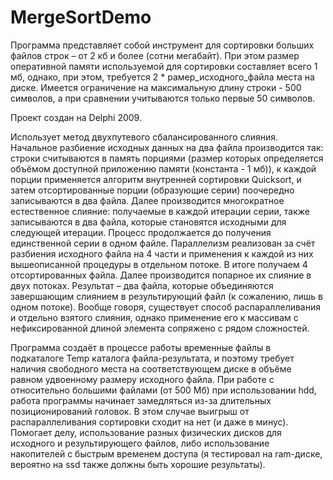 # MergeSortDemo

Программа представляет собой инструмент для сортировки больших файлов строк – от 2 кб и более (сотни мегабайт). При этом размер оперативной памяти используемой для сортировки составляет всего 1 мб, однако, при этом, требуется 2 * рамер_исходного_файла места на диске.
Имеется ограничение на максимальную длину строки - 500 символов, а при сравнении учитываются только первые 50 символов.

Проект создан на Delphi 2009.

Использует метод двухпутевого сбалансированного слияния. 
Начальное разбиение исходных данных на два файла производится так: строки считываются в память порциями (размер которых определяется объёмом доступной приложению памяти (константа - 1 мб)), к каждой порции применяется алгоритм внутренней сортировки Quicksort, и затем отсортированные порции (образующие серии) поочередно записываются в два файла. 
Далее производится многократное естественное слияние: получаемые в каждой итерации серии, также записываются в два файла, которые становятся исходными для следующей итерации. Процесс продолжается до получения единственной серии в одном файле. 
Параллелизм реализован за счёт разбиения исходного файла на 4 части и применения к каждой из них вышеописанной процедуры в отдельном потоке. В итоге получаем 4 отсортированных файла. Далее производится попарное их слияние в двух потоках. Результат – два файла, которые объединяются завершающим слиянием в результирующий файл (к сожалению, лишь в одном потоке). Вообще говоря, существует способ распараллеливания и отдельно взятого слияния, однако применение его к массивам с нефиксированной длиной элемента сопряжено с рядом сложностей.

Программа создаёт в процессе работы временные файлы в подкаталоге Temp каталога файла-результата, и поэтому требует наличия свободного места на соответствующем диске в объёме равном удвоенному размеру исходного файла.
При работе с относительно большими файлами (от 500 Мб) при использовании hdd, работа программы начинает замедляться из-за длительных позиционирований головок. В этом случае выигрыш от распараллеливания сортировки сходит на нет (и даже в минус). Помогает делу, использование разных физических дисков для исходного и результирующего файлов, либо использование накопителей с быстрым временем доступа (я тестировал на ram-диске, вероятно на ssd также должны быть хорошие результаты).


